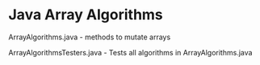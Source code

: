 # Java Array Algorithms
ArrayAlgorithms.java - methods to mutate arrays


ArrayAlgorithmsTesters.java - Tests all algorithms in ArrayAlgorithms.java
